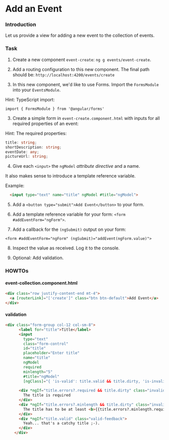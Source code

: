 Add an Event
============

### Introduction

Let us provide a view for adding a new event to the collection of events.

### Task

1. Create a new component `event-create`: `ng g events/event-create`.

2. Add a routing configuration to this new component. The final path should be: `http://localhost:4200/events/create`

3. In this new component, we'd like to use Forms. Import the `FormsModule` into your `EventsModule`.

  Hint: TypeScript import: 

  `import { FormsModule } from '@angular/forms'`

3. Create a simple form in `event-create.component.html` with inputs for all required properties of an event:

  Hint: The required properties:
  ```ts
  title: string;
  shortDescription: string;
  eventDate: any;
  pictureUrl: string;
  ```
4. Give each `<input>` the `ngModel` _attribute directive_ and a name.

  It also makes sense to introduce a template reference variable.

  Example:
  ```html
    <input type="text" name="title" ngModel #title="ngModel">
  ```

5. Add a `<button type="submit">Add Event</button>` to your form.

6. Add a template reference variable for your form: `<form #addEventForm="ngForm">`.

7. Add a callback for the `(ngSubmit)` output on your form:

  `<form #addEventForm="ngForm" (ngSubmit)="addEvent(ngForm.value)">`

8. Inspect the value as received. Log it to the console.

9. Optional: Add validation.

### HOWTOs

#### event-collection.component.html

```html
<div class="row justify-content-end mt-4">
  <a [routerLink]="['create']" class="btn btn-default">Add Event</a>
</div>
```

#### validation

```html
<div class="form-group col-12 col-sm-8">
      <label for="title">Title</label>
      <input 
        type="text" 
        class="form-control" 
        id="title" 
        placeholder="Enter title" 
        name="title" 
        ngModel 
        required 
        minlength="5" 
        #title="ngModel" 
        [ngClass]="{ 'is-valid': title.valid && title.dirty, 'is-invalid': title.invalid && title.dirty }">
      
      <div *ngIf="title.errors?.required && title.dirty" class="invalid-feedback">
        The title is required
      </div>
      <div *ngIf="title.errors?.minlength && title.dirty" class="invalid-feedback">
        The title has to be at least <b>{{title.errors?.minlength.requiredLength}}</b> characters long. You gave us {{title.errors?.minlength.actualLength}}
      </div>
      <div *ngIf="title.valid" class="valid-feedback">
        Yeah... that's a catchy title ;-).
      </div>
    </div>
```
